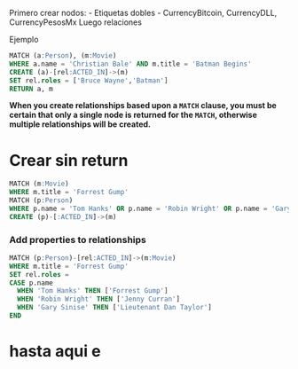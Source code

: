 Primero crear nodos:
	- Etiquetas dobles
	- CurrencyBitcoin, CurrencyDLL, CurrencyPesosMx
Luego relaciones


Ejemplo 

 ```sql
MATCH (a:Person), (m:Movie)
WHERE a.name = 'Christian Bale' AND m.title = 'Batman Begins'
CREATE (a)-[rel:ACTED_IN]->(m)
SET rel.roles = ['Bruce Wayne','Batman']
RETURN a, m
```

__When you create relationships based upon a `MATCH` clause, you must be certain that only a single node is returned for the `MATCH`, otherwise multiple relationships will be created.__

# Crear sin return 
```sql 
MATCH (m:Movie)
WHERE m.title = 'Forrest Gump'
MATCH (p:Person)
WHERE p.name = 'Tom Hanks' OR p.name = 'Robin Wright' OR p.name = 'Gary Sinise'
CREATE (p)-[:ACTED_IN]->(m)
```
### Add properties to relationships 

```sql
MATCH (p:Person)-[rel:ACTED_IN]->(m:Movie)
WHERE m.title = 'Forrest Gump'
SET rel.roles =
CASE p.name
  WHEN 'Tom Hanks' THEN ['Forrest Gump']
  WHEN 'Robin Wright' THEN ['Jenny Curran']
  WHEN 'Gary Sinise' THEN ['Lieutenant Dan Taylor']
END
````

# hasta aqui e
<!--stackedit_data:
eyJoaXN0b3J5IjpbLTEyMzk0NzUxMzgsLTEzOTUyNjk5MCw2Mz
AzOTA3NDNdfQ==
-->